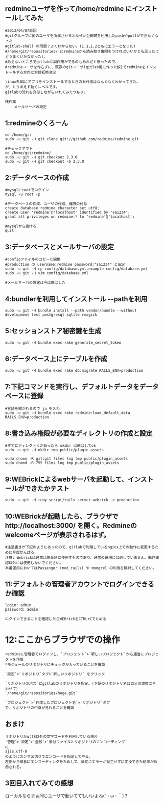 ## redmineユーザを作って/home/redmine にインストールしてみた
	#2013/04/07追記
	#gitグループに他のユーザを所属させるとなぜか公開鍵を利用したpushやpullができなくなった
	#gitlab-shell の問題？よくわからない。(1.1,1.2ともにエラーとなった)
	#/home/git/repositories/ にredmineから読み取り権限をつければいいかとも思ったけどうまくいかなかったし
	#みえないところでgitlabに副作用がでるのもあれだと思ったので、
	#redmineユーザを作らずに、既存のgitユーザ(gitlab用に作った奴)でredmineをインストールする方向に方針転換決定

	linux系OSにアプリをインストールするときのお作法はなんとなくわかってきた。
	が、とりあえず動くレベルです。
	gitlabの流れを真似しながらいれてみたつもり。

	残作業
		メールサーバの設定


## 1:redmineのくろーん
	cd /home/git
	sudo -u git -H git clone git://github.com/redmine/redmine.git

	#チェックアウト
	cd /home/git/redmine/
	sudo -u git -H git checkout 2.3.0
	sudo -u git -H git checkout -b 2.3.0


## 2:データベースの作成
	#mysqlにrootでログイン
	mysql -u root -p

	#データベースの作成、ユーザの作成、権限の付与
	create database redmine character set utf8;
	create user 'redmine'@'localhost' identified by 'sa1234';
	grant all privileges on redmine.* to 'redmine'@'localhost';

	#mysqlから抜ける
	quit


## 3:データベースとメールサーバの設定
	#configファイルのコピーと編集
	#production の username:redmine password:"sa1234" と仮定
	sudo -u git -H cp config/database.yml.example config/database.yml
	sudo -u git -H vim config/database.yml

	#メールサーバの設定は今は飛ばした


## 4:bundlerを利用してインストール --pathを利用
	sudo -u git -H bundle install --path vendor/bundle --without development test postgresql sqlite rmagick


## 5:セッションストア秘密鍵を生成
	sudo -u git -H bundle exec rake generate_secret_token


## 6:データベース上にテーブルを作成
	sudo -u git -H bundle exec rake db:migrate RAILS_ENV=production


## 7:下記コマンドを実行し、デフォルトデータをデータベースに登録
	#言語を聞かれるので ja を入力
	sudo -u git -H bundle exec rake redmine:load_default_data RAILS_ENV=production


## 8:書き込み権限が必要なディレクトリの作成と設定
	#すでにディレクトリがあったら mkdir は飛ばしてok
	sudo -u git -H mkdir tmp public/plugin_assets

	sudo chown -R git:git files log tmp public/plugin_assets
	sudo chmod -R 755 files log tmp public/plugin_assets
	
	
## 9:WEBrickによるwebサーバを起動して、インストールができたかテスト
	sudo -u git -H ruby script/rails server webrick -e production

## 10:WEBrickが起動したら、ブラウザで http://localhost:3000/ を開く。Redmineのwelcomeページが表示されるはず。
	#注意書きが下記のようにあったので、gitlabで利用しているnginx上での動作に変更するために今度がんばる
	注意: Webrickは通常は開発時に使用すものであり、通常の運用には適していません。動作確認以外には使用しないでください。
	本番運用においてはPassenger (mod_rails) や mongrel の利用を検討してください。

## 11:デフォルトの管理者アカウントでログインできるか確認
	login: admin
	password: admin
	
	ログインできることを確認したらWEBrickをCTRL+Cでとめる


# 12:ここからブラウザでの操作
	redmineに管理者でログインし、`プロジェクト`>`新しいプロジェクト`から適当にプロジェクトを作成
	*モジュールのリポジトリにチェックが入っていることを確認
	
	`設定`>`リポジトリ`タブ>`新しいリポジトリ` をクリック
	
	`リポジトリのパス`にgitlabのリポジトリを指定。(下記のリポジトリ名は自分の環境に合わせて）
	`/home/git/repositories/hoge.git`

	`プロジェクト`>`作成したプロジェクト名`>`リポジトリ`タブ
	で、リポジトリの中身が見れることを確認
	
## おまけ
	リポジトリがutf8以外の文字コードを利用している場合
	`管理`>`設定`>`全般`>`添付ファイルとリポジトリのエンコーディング`
	に
	sjis,utf-8
	のようにカンマ区切りでエンコードを指定してやる。
	左側から順番にエンコーディングをためして、最初にエラーが発生せずに変換できた結果が採用される。


## 3回目入れてみての感想
ローカルならまぁ同じユーザで動いててもいいよね(´・ω・｀)？